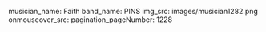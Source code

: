 musician_name: Faith
band_name: PINS
img_src: images/musician1282.png
onmouseover_src: 
pagination_pageNumber: 1228